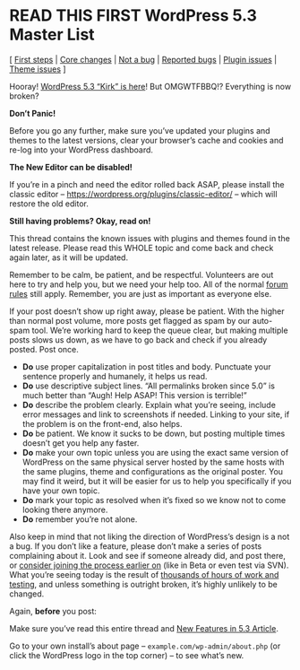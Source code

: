 # READ THIS FIRST WordPress 5.3 Master List

\[ 
[First steps](https://wordpress.org/support/topic/read-this-first-wordpress-5-3-master-list/#post-12124044)
 | 
[Core changes](https://wordpress.org/support/topic/read-this-first-wordpress-5-3-master-list/#post-12124061)
 | 
[Not a bug](https://wordpress.org/support/topic/read-this-first-wordpress-5-3-master-list/#post-12124062)
 | 
[Reported bugs](https://wordpress.org/support/topic/read-this-first-wordpress-5-3-master-list/#post-12124063)
 | 
[Plugin issues](https://wordpress.org/support/topic/read-this-first-wordpress-5-3-master-list/#post-12124064)
 | 
[Theme issues](https://wordpress.org/support/topic/read-this-first-wordpress-5-3-master-list/#post-12124199)
 \]

Hooray! [WordPress 5.3 “Kirk” is here](https://wordpress.org/news/2019/11/kirk/)! But OMGWTFBBQ!? Everything is now broken?

**Don’t Panic!**

Before you go any further, make sure you’ve updated your plugins and themes to the latest versions, clear your browser’s cache and cookies and re-log into your WordPress dashboard.

**The New Editor can be disabled!**

If you’re in a pinch and need the editor rolled back ASAP, please install the classic editor – https://wordpress.org/plugins/classic-editor/ – which will restore the old editor.

**Still having problems? Okay, read on!**

This thread contains the known issues with plugins and themes found in the latest release. Please read this WHOLE topic and come back and check again later, as it will be updated.

Remember to be calm, be patient, and be respectful. Volunteers are out here to try and help you, but we need your help too. All of the normal [forum rules](https://wordpress.org/support/guidelines) still apply. Remember, you are just as important as everyone else.

If your post doesn’t show up right away, please be patient. With the higher than normal post volume, more posts get flagged as spam by our auto-spam tool. We’re working hard to keep the queue clear, but making multiple posts slows us down, as we have to go back and check if you already posted. Post once.

- **Do** use proper capitalization in post titles and body. Punctuate your sentence properly and humanely, it helps us read.
- **Do** use descriptive subject lines. “All permalinks broken since 5.0” is much better than “Augh! Help ASAP! This version is terrible!”
- **Do** describe the problem clearly. Explain what you’re seeing, include error messages and link to screenshots if needed. Linking to your site, if the problem is on the front-end, also helps.
- **Do** be patient. We know it sucks to be down, but posting multiple times doesn’t get you help any faster.
- **Do** make your own topic unless you are using the exact same version of WordPress on the same physical server hosted by the same hosts with the same plugins, theme and configurations as the original poster. You may find it weird, but it will be easier for us to help you specifically if you have your own topic.
- **Do** mark your topic as resolved when it’s fixed so we know not to come looking there anymore.
- **Do** remember you’re not alone.

Also keep in mind that not liking the direction of WordPress’s design is a not a bug. If you don’t like a feature, please don’t make a series of posts complaining about it. Look and see if someone already did, and post there, or [consider joining the process earlier on](https://make.wordpress.org/core/) (like in Beta or even test via SVN). What you’re seeing today is the result of [thousands of hours of work and testing](https://make.wordpress.org/core/5-3/), and unless something is outright broken, it’s highly unlikely to be changed.

Again, **before** you post:

Make sure you’ve read this entire thread and [New Features in 5.3 Article](https://wordpress.org/support/wordpress-version/version-5-3/).

Go to your own install’s about page – `example.com/wp-admin/about.php` (or click the WordPress logo in the top corner) – to see what’s new.
